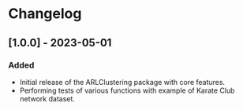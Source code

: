 # Changelog

## [1.0.0] - 2023-05-01
### Added
- Initial release of the ARLClustering package with core features.
- Performing tests of various functions with example of Karate Club network dataset.
